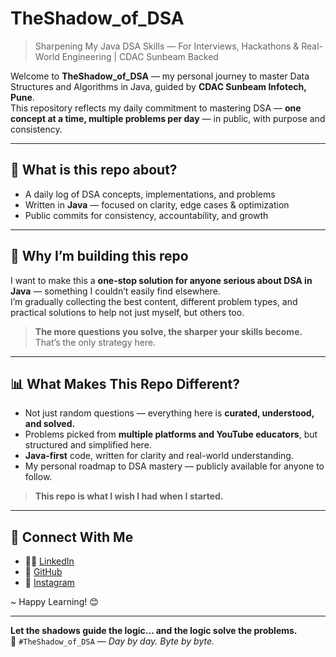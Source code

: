 # TheShadow_of_DSA
> Sharpening My Java DSA Skills — For Interviews, Hackathons & Real-World Engineering | CDAC Sunbeam Backed

Welcome to **TheShadow_of_DSA** — my personal journey to master Data Structures and Algorithms in Java, guided by **CDAC Sunbeam Infotech, Pune**.  
This repository reflects my daily commitment to mastering DSA — **one concept at a time, multiple problems per day** — in public, with purpose and consistency.

---

## 📌 What is this repo about?

- A daily log of DSA concepts, implementations, and problems  
- Written in **Java** — focused on clarity, edge cases & optimization  
- Public commits for consistency, accountability, and growth

---

## 🎯 Why I’m building this repo

I want to make this a **one-stop solution for anyone serious about DSA in Java** — something I couldn’t easily find elsewhere.  
I’m gradually collecting the best content, different problem types, and practical solutions to help not just myself, but others too.

> **The more questions you solve, the sharper your skills become.**  
That’s the only strategy here.

---

## 📊 What Makes This Repo Different?

- Not just random questions — everything here is **curated, understood, and solved.**
- Problems picked from **multiple platforms and YouTube educators**, but structured and simplified here.
- **Java-first** code, written for clarity and real-world understanding.
- My personal roadmap to DSA mastery — publicly available for anyone to follow.

> **This repo is what I wish I had when I started.**

---

## 🔗 Connect With Me

- 🧑‍💼 [LinkedIn](https://www.linkedin.com/in/aadityaguptaa1/)
- 📂 [GitHub](https://github.com/adiops-sh)
- 📸 [Instagram](https://www.instagram.com/adiops_sh)

~ Happy Learning! 😊

---

**Let the shadows guide the logic... and the logic solve the problems.**  
🖤 `#TheShadow_of_DSA` — *Day by day. Byte by byte.*
